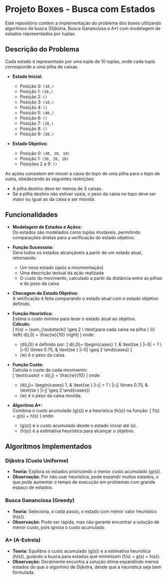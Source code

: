 # Projeto Boxes - Busca com Estados

Este repositório contém a implementação do problema dos boxes utilizando algoritmos de busca (Dijkstra, Busca Gananciosa e A*) com modelagem de estados representados por tuplas.

## Descrição do Problema

Cada estado é representado por uma tupla de 10 tuplas, onde cada tupla corresponde a uma pilha de caixas.  
- **Estado Inicial:**  
  - Posição 0: `(10,)`  
  - Posição 1: `(30,)`  
  - Posição 2: `()`  
  - Posição 3: `(10,)`  
  - Posição 4: `()`  
  - Posição 5: `(40,)`  
  - Posição 6: `()`  
  - Posição 7: `(20,)`  
  - Posição 8: `()`  
  - Posição 9: `(30,)`

- **Estado Objetivo:**  
  - Posição 0: `(40, 30, 10)`  
  - Posição 1: `(30, 20, 10)`  
  - Posições 2 a 9: `()`

As ações consistem em mover a caixa do topo de uma pilha para o topo de outra, obedecendo às seguintes restrições:
- A pilha destino deve ter menos de 3 caixas.
- Se a pilha destino não estiver vazia, o peso da caixa no topo deve ser maior ou igual ao da caixa a ser movida.

## Funcionalidades

- **Modelagem de Estados e Ações:**  
  Os estados são modelados como tuplas imutáveis, permitindo comparações diretas para a verificação do estado objetivo.

- **Função Sucessora:**  
  Gera todos os estados alcançáveis a partir de um estado atual, retornando:
  - Um novo estado (após a movimentação)
  - Uma descrição textual da ação realizada
  - O custo do movimento, calculado a partir da distância entre as pilhas e do peso da caixa

- **Checagem do Estado Objetivo:**  
  A verificação é feita comparando o estado atual com o estado objetivo definido.

- **Função Heurística:**  
  Estima o custo mínimo para levar o estado atual ao objetivo.  
  **Cálculo:**  
  \[
  h(s) = \sum_{\substack{i \geq 2 \\ \text{para cada caixa na pilha } i}} \left( d(i,0) + \frac{w}{10} \right)
  \]
  onde:
  - \(d(i,0)\) é definido por:
    \[
    d(i,0)= 
    \begin{cases}
    1, & \text{se } |i-0| = 1 \\
    |i-0| \times 0.75, & \text{se } |i-0| \geq 2
    \end{cases}
    \]
  - \(w\) é o peso da caixa.

- **Função Custo:**  
  Calcula o custo de cada movimento:  
  \[
  \text{custo} = d(i,j) + \frac{w}{10}
  \]
  onde:
  - \(d(i,j)= 
    \begin{cases}
    1, & \text{se } |i-j| = 1 \\
    |i-j| \times 0.75, & \text{se } |i-j| \geq 2
    \end{cases}\)
  - \(w\) é o peso da caixa movida.

- **Algoritmo A\*:**  
  Combina o custo acumulado \(g(s)\) e a heurística \(h(s)\) na função:
  \[
  f(s) = g(s) + h(s)
  \]
  onde:
  - \(g(s)\) é o custo acumulado desde o estado inicial até \(s\).
  - \(h(s)\) é a estimativa heurística para alcançar o objetivo.

## Algoritmos Implementados

### Dijkstra (Custo Uniforme)
- **Teoria:** Explora os estados priorizando o menor custo acumulado \(g(s)\).  
- **Observação:** Por não usar heurística, pode expandir muitos estados, o que pode aumentar o tempo de execução em problemas com grande espaço de estados.

### Busca Gananciosa (Greedy)
- **Teoria:** Seleciona, a cada passo, o estado com menor valor heurístico \(h(s)\).  
- **Observação:** Pode ser rápida, mas não garante encontrar a solução de menor custo, pois ignora o custo acumulado.

### A\* (A-Estrela)
- **Teoria:** Equilibra o custo acumulado \(g(s)\) e a estimativa heurística \(h(s)\), guiando a busca para estados que minimizam \(f(s) = g(s) + h(s)\).  
- **Observação:** Geralmente encontra a solução ótima expandindo menos estados do que o algoritmo de Dijkstra, desde que a heurística seja bem formulada.


